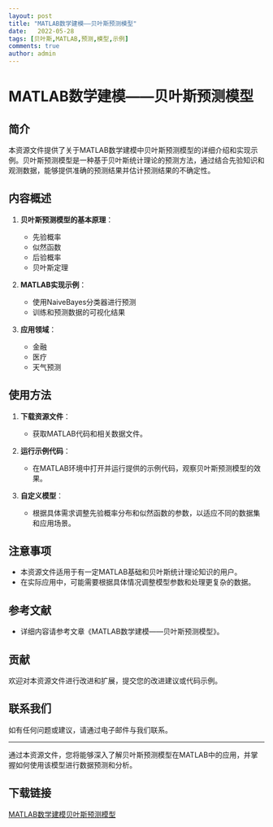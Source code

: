 ```yaml
---
layout: post
title: "MATLAB数学建模——贝叶斯预测模型"
date:   2022-05-28
tags: [贝叶斯,MATLAB,预测,模型,示例]
comments: true
author: admin
---
```

# MATLAB数学建模——贝叶斯预测模型

## 简介
本资源文件提供了关于MATLAB数学建模中贝叶斯预测模型的详细介绍和实现示例。贝叶斯预测模型是一种基于贝叶斯统计理论的预测方法，通过结合先验知识和观测数据，能够提供准确的预测结果并估计预测结果的不确定性。

## 内容概述
1. **贝叶斯预测模型的基本原理**：
   - 先验概率
   - 似然函数
   - 后验概率
   - 贝叶斯定理

2. **MATLAB实现示例**：
   - 使用NaiveBayes分类器进行预测
   - 训练和预测数据的可视化结果

3. **应用领域**：
   - 金融
   - 医疗
   - 天气预测

## 使用方法
1. **下载资源文件**：
   - 获取MATLAB代码和相关数据文件。

2. **运行示例代码**：
   - 在MATLAB环境中打开并运行提供的示例代码，观察贝叶斯预测模型的效果。

3. **自定义模型**：
   - 根据具体需求调整先验概率分布和似然函数的参数，以适应不同的数据集和应用场景。

## 注意事项
- 本资源文件适用于有一定MATLAB基础和贝叶斯统计理论知识的用户。
- 在实际应用中，可能需要根据具体情况调整模型参数和处理更复杂的数据。

## 参考文献
- 详细内容请参考文章《MATLAB数学建模——贝叶斯预测模型》。

## 贡献
欢迎对本资源文件进行改进和扩展，提交您的改进建议或代码示例。

## 联系我们
如有任何问题或建议，请通过电子邮件与我们联系。

---

通过本资源文件，您将能够深入了解贝叶斯预测模型在MATLAB中的应用，并掌握如何使用该模型进行数据预测和分析。

## 下载链接

[MATLAB数学建模贝叶斯预测模型](https://pan.quark.cn/s/861886bdd726)